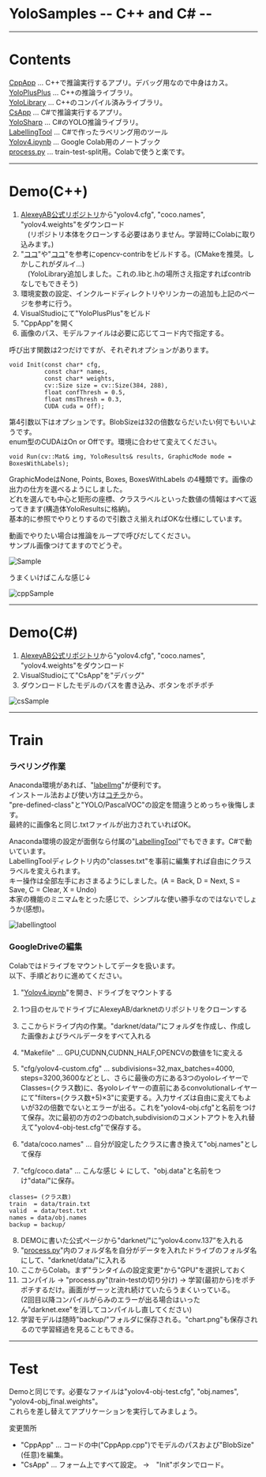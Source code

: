 # YoloSamples -- C++ and C# --
  
---
  
# Contents  
  
[CppApp](/CppApp) ... C++で推論実行するアプリ。デバッグ用なので中身はカス。  
[YoloPlusPlus](/YoloPlusPlus) ... C++の推論ライブラリ。  
[YoloLibrary](/YoloLibrary) ... C++のコンパイル済みライブラリ。  
[CsApp](/CsApp) ... C#で推論実行するアプリ。  
[YoloSharp](/YoloSharp) ... C#のYOLO推論ライブラリ。  
[LabellingTool](/LabellingTool) ... C#で作ったラベリング用のツール  
[Yolov4.ipynb](/Yolov4.ipynb) ... Google Colab用のノートブック  
[process.py](/process.py) ... train-test-split用。Colabで使うと楽です。  
  
---
  
# Demo(C++)  
  
1. [AlexeyAB公式リポジトリ](https://github.com/AlexeyAB/darknet)から"yolov4.cfg", "coco.names", "yolov4.weights"をダウンロード  
　(リポジトリ本体をクローンする必要はありません。学習時にColabに取り込みます。)  
2. "[ココ](https://swallow-incubate.com/archives/blog/20200508/)"や"[ココ](https://kamino.hatenablog.com/entry/opencv_contrib_install)"を参考にopencv-contribをビルドする。(CMakeを推奨。しかしこれがダルイ...)  
　(YoloLibrary追加しました。これの.libと.hの場所さえ指定すればcontribなしでもできそう)
3. 環境変数の設定、インクルードディレクトリやリンカーの追加も上記のページを参考に行う。
4. VisualStudioにて"YoloPlusPlus"をビルド 
5. "CppApp"を開く  
6. 画像のパス、モデルファイルは必要に応じてコード内で指定する。  
  
呼び出す関数は2つだけですが、それぞれオプションがあります。  
```
void Init(const char* cfg, 
          const char* names, 
          const char* weights, 
          cv::Size size = cv::Size(384, 288), 
          float confThresh = 0.5, 
          float nmsThresh = 0.3, 
          CUDA cuda = Off);
```
第4引数以下はオプションです。BlobSizeは32の倍数ならだいたい何でもいいようです。  
enum型のCUDAはOn or Offです。環境に合わせて変えてください。  
  
```
void Run(cv::Mat& img, YoloResults& results, GraphicMode mode = BoxesWithLabels);
```
GraphicModeはNone, Points, Boxes, BoxesWithLabels の4種類です。画像の出力の仕方を選べるようにしました。  
どれを選んでも中心と矩形の座標、クラスラベルといった数値の情報はすべて返ってきます(構造体YoloResultsに格納)。  
基本的に参照でやりとりするので引数さえ揃えればOKな仕様にしています。
  
動画でやりたい場合は推論をループで呼びだしてください。  
サンプル画像つけてますのでどうぞ。  
  
![Sample](/Sample.jpg)  
  
うまくいけばこんな感じ↓  
  
![cppSample](/cppSample.png)  
  
---
  
# Demo(C#)   
  
1. [AlexeyAB公式リポジトリ](https://github.com/AlexeyAB/darknet)から"yolov4.cfg", "coco.names", "yolov4.weights"をダウンロード
2. VisualStudioにて"CsApp"を"デバッグ"
3. ダウンロードしたモデルのパスを書き込み、ボタンをポチポチ  
  
![csSample](/csSample.png)
  
---
  
# Train  
  
### ラベリング作業  
  
Anaconda環境があれば、"[labelImg](https://github.com/tzutalin/labelImg)"が便利です。  
インストール法および使い方は[コチラ](https://www.miki-ie.com/python/labelimg-annotation-yolo-darknet/)から。  
"pre-defined-class"と"YOLO/PascalVOC"の設定を間違うとめっちゃ後悔します。  
最終的に画像名と同じ.txtファイルが出力されていればOK。  
  
Anaconda環境の設定が面倒なら付属の"[LabellingTool](/LabelingTool)"でもできます。C#で動いています。  
LabellingToolディレクトリ内の"classes.txt"を事前に編集すれば自由にクラスラベルを変えられます。  
キー操作は全部左手におさまるようにしました。(A = Back, D = Next, S = Save, C = Clear, X = Undo)  
本家の機能のミニマムをとった感じで、シンプルな使い勝手なのではないでしょうか(感想)。  
  
![labellingtool](/labellingtool.png)  
  
### GoogleDriveの編集  
  
Colabではドライブをマウントしてデータを扱います。  
以下、手順どおりに進めてください。  
  
1. "[Yolov4.ipynb](/Yolov4.ipynb)"を開き、ドライブをマウントする
2. 1つ目のセルでドライブにAlexeyAB/darknetのリポジトリをクローンする
3. ここからドライブ内の作業。"darknet/data/"にフォルダを作成し、作成した画像およびラベルデータをすべて入れる
4. "Makefile" ... GPU,CUDNN,CUDNN_HALF,OPENCVの数値を1に変える
5. "cfg/yolov4-custom.cfg" ... subdivisions=32,max_batches=4000, steps=3200,3600などとし、さらに最後の方にある3つのyoloレイヤーでClasses=(クラス数)に、各yoloレイヤーの直前にあるconvolutionalレイヤーにて"filters=(クラス数+5)×3"に変更する。入力サイズは自由に変えてもよいが32の倍数でないとエラーが出る。これを"yolov4-obj.cfg"と名前をつけて保存。次に最初の方の2つのbatch,subdivisionのコメントアウトを入れ替えて"yolov4-obj-test.cfg"で保存する。
6. "data/coco.names" ... 自分が設定したクラスに書き換えて"obj.names"として保存  
  
7. "cfg/coco.data" ... こんな感じ ↓ にして、"obj.data"と名前をつけ"data/"に保存。
```
classes= (クラス数)
train  = data/train.txt
valid  = data/test.txt
names = data/obj.names
backup = backup/
```  
  
8. DEMOに書いた公式ページから"darknet/"に”yolov4.conv.137”を入れる
9. "[process.py](/process.py)"内のフォルダ名を自分がデータを入れたドライブのフォルダ名にして、"darknet/data/"に入れる
10. ここからColab。まず"ランタイムの設定変更"から"GPU"を選択しておく
11. コンパイル → "process.py"(train-testの切り分け) → 学習(最初から)をポチポチするだけ。画面がザーッと流れ続けていたらうまくいっている。  
(2回目以降コンパイルがらみのエラーが出る場合はいったん"darknet.exe"を消してコンパイルし直してください)  
12. 学習モデルは随時"backup/"フォルダに保存される。"chart.png"も保存されるので学習経過を見ることもできる。  
  
---
  
# Test  
  
Demoと同じです。必要なファイルは"yolov4-obj-test.cfg", "obj.names", "yolov4-obj_final.weights"。  
これらを差し替えてアプリケーションを実行してみましょう。  
  
変更箇所  
* "CppApp" ... コードの中("CppApp.cpp")でモデルのパスおよび"BlobSize"(任意)を編集。
* "CsApp" ... フォーム上ですべて設定。 →　"Init"ボタンでロード。
